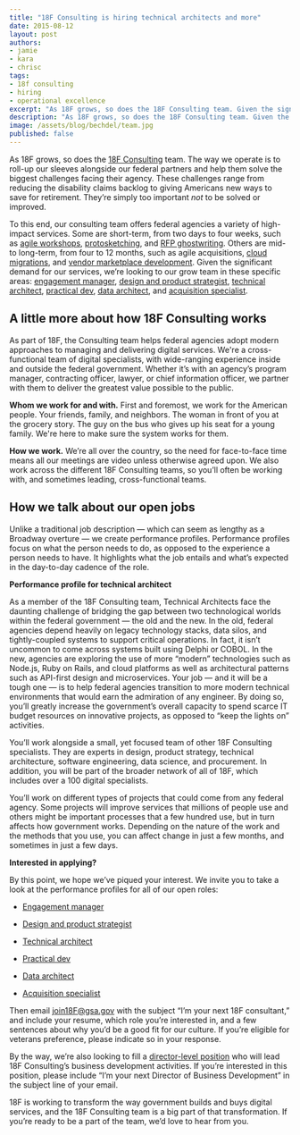 ```yaml
---
title: "18F Consulting is hiring technical architects and more"
date: 2015-08-12
layout: post
authors:
- jamie
- kara
- chrisc
tags:
- 18f consulting
- hiring
- operational excellence
excerpt: "As 18F grows, so does the 18F Consulting team. Given the significant demand for our services, we’re looking to our grow team in these specific areas: engagement manager, design and product strategist, technical architect, practical dev, data architect, and acquisition specialist."
description: "As 18F grows, so does the 18F Consulting team. Given the significant demand for our services, we’re looking to our grow team in these specific areas: engagement manager, design and product strategist, technical architect, practical dev, data architect, and acquisition specialist."
image: /assets/blog/bechdel/team.jpg
published: false
---
```


As 18F grows, so does
the [18F Consulting](https://18f.gsa.gov/consulting/) team. The way we
operate is to roll-up our sleeves alongside our federal partners and
help them solve the biggest challenges facing their agency. These
challenges range from reducing the disability claims backlog to giving
Americans new ways to save for retirement. They’re simply too important
*not* to be solved or improved.

To this end, our
consulting team offers federal agencies a variety of high-impact
services. Some are short-term, from two days to four weeks, such as
[agile
workshops](https://18f.gsa.gov/2015/02/11/a-story-of-an-agile-workshop/),
[protosketching](https://18f.gsa.gov/2015/01/06/protosketch/), and
[RFP
ghostwriting](https://18f.gsa.gov/2015/03/30/new-rfp-ghostwriting-service-to-improve-contract-success/).
Others are mid- to long-term, from four to 12 months, such as agile
acquisitions, [cloud
migrations](https://18f.gsa.gov/2015/06/22/avoiding-cloudfall/), and
[vendor marketplace
development](https://18f.gsa.gov/2015/01/08/creating-a-federal-marketplace-for-agile-delivery-services/).
Given the significant demand for our services, we’re looking to our grow
team in these specific areas: [engagement
manager](https://pages.18f.gov/joining-18f/who-we-are-hiring/positions/engagement-manager/),
[design and product
strategist](https://pages.18f.gov/joining-18f/who-we-are-hiring/positions/design-and-product-strategist/),
[technical
architect](https://pages.18f.gov/joining-18f/who-we-are-hiring/positions/technical-architect/),
[practical
dev](https://pages.18f.gov/joining-18f/who-we-are-hiring/positions/practical-dev/),
[data
architect](https://pages.18f.gov/joining-18f/who-we-are-hiring/positions/data-architect/),
and [acquisition
specialist](https://pages.18f.gov/joining-18f/who-we-are-hiring/positions/acquisition-specialist/).

## A little more about how 18F Consulting works

As part of 18F, the Consulting team helps federal agencies adopt modern
approaches to managing and delivering digital services. We're a
cross-functional team of digital specialists, with wide-ranging
experience inside and outside the federal government. Whether it’s with
an agency’s program manager, contracting officer, lawyer, or chief
information officer, we partner with them to deliver the greatest value
possible to the public.

**Whom we work for and with.** First and foremost, we work for the
American people. Your friends, family, and neighbors. The woman in front
of you at the grocery story. The guy on the bus who gives up his seat
for a young family. We're here to make sure the system works for them.

**How we work.** We’re all over the country, so the need for
face-to-face time means all our meetings are video unless otherwise
agreed upon. We also work across the different 18F Consulting teams, so
you’ll often be working with, and sometimes leading, cross-functional
teams.

## How we talk about our open jobs

Unlike a traditional job description — which can seem as lengthy as a
Broadway overture — we create performance profiles. Performance profiles
focus on what the person needs to do, as opposed to the experience a
person needs to have. It highlights what the job entails and what’s
expected in the day-to-day cadence of the role.

**Performance profile for technical architect**
>
 As a member of the 18F Consulting team, Technical Architects face the daunting challenge of bridging the gap between two technological
 worlds within the federal government — the old and the new. In the
 old, federal agencies depend heavily on legacy technology stacks, data
 silos, and tightly-coupled systems to support critical operations. In
 fact, it isn’t uncommon to come across systems built using Delphi or
 COBOL. In the new, agencies are exploring the use of more “modern”
 technologies such as Node.js, Ruby on Rails, and cloud platforms as
 well as architectural patterns such as API-first design and
 microservices. Your job — and it will be a tough one — is to help
 federal agencies transition to more modern technical environments that
 would earn the admiration of any engineer. By doing so, you’ll greatly
 increase the government’s overall capacity to spend scarce IT budget
 resources on innovative projects, as opposed to “keep the lights on”
 activities.

>
 You’ll work alongside a small, yet focused team of other 18F
 Consulting specialists. They are experts in design, product strategy,
 technical architecture, software engineering, data science, and
 procurement. In addition, you will be part of the broader network of
 all of 18F, which includes over a 100 digital specialists.

>
 You’ll work on different types of projects that could come from any
 federal agency. Some projects will improve services that millions of
 people use and others might be important processes that a few hundred
 use, but in turn affects how government works. Depending on the nature
 of the work and the methods that you use, you can affect change in
 just a few months, and sometimes in just a few days.

**Interested in applying?**

By this point, we hope we’ve piqued your interest. We invite you to take
a look at the performance profiles for all of our open roles:

-   [Engagement manager](https://pages.18f.gov/joining-18f/who-we-are-hiring/positions/engagement-manager/)

-   [Design and product
     strategist](https://pages.18f.gov/joining-18f/who-we-are-hiring/positions/design-and-product-strategist/)

-   [Technical
     architect](https://pages.18f.gov/joining-18f/who-we-are-hiring/positions/technical-architect/)

-   [Practical
     dev](https://pages.18f.gov/joining-18f/who-we-are-hiring/positions/practical-dev/)

-   [Data
     architect](https://pages.18f.gov/joining-18f/who-we-are-hiring/positions/data-architect/)

-   [Acquisition
     specialist](https://pages.18f.gov/joining-18f/who-we-are-hiring/positions/acquisition-specialist/)

Then email join18F@gsa.gov with the subject “I’m your next 18F
consultant,” and include your resume, which role you’re interested in,
and a few sentences about why you’d be a good fit for our culture. If
you’re eligible for veterans preference, please indicate so in your
response.

By the way, we’re also looking to fill a [director-level
position](https://pages.18f.gov/joining-18f/who-we-are-hiring/positions/director-of-biz-dev-and-products/)
who will lead 18F Consulting’s business development activities. If
you’re interested in this position, please include “I’m your next
Director of Business Development” in the subject line of your email.

18F is working to transform the way government builds and buys digital
services, and the 18F Consulting team is a big part of that
transformation. If you’re ready to be a part of the team, we’d love to
hear from you.

